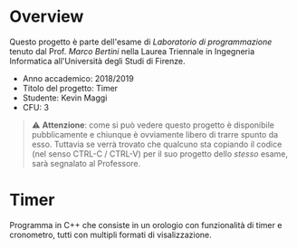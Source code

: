 # Overview

Questo progetto è parte dell'esame di *Laboratorio di programmazione* tenuto dal Prof. *Marco Bertini* nella Laurea Triennale in Ingegneria Informatica all'Università degli Studi di Firenze.
- Anno accademico: 2018/2019
- Titolo del progetto: Timer
- Studente: Kevin Maggi
- CFU: 3

> :warning: **Attenzione**: come si può vedere questo progetto è disponibile pubblicamente e chiunque è ovviamente libero di trarre spunto da esso. Tuttavia se verrà trovato che qualcuno sta copiando il codice (nel senso CTRL-C / CTRL-V) per il suo progetto dello *stesso* esame, sarà segnalato al Professore.

# Timer

Programma in C++ che consiste in un orologio con funzionalità di timer e cronometro, tutti con multipli formati di visalizzazione.
